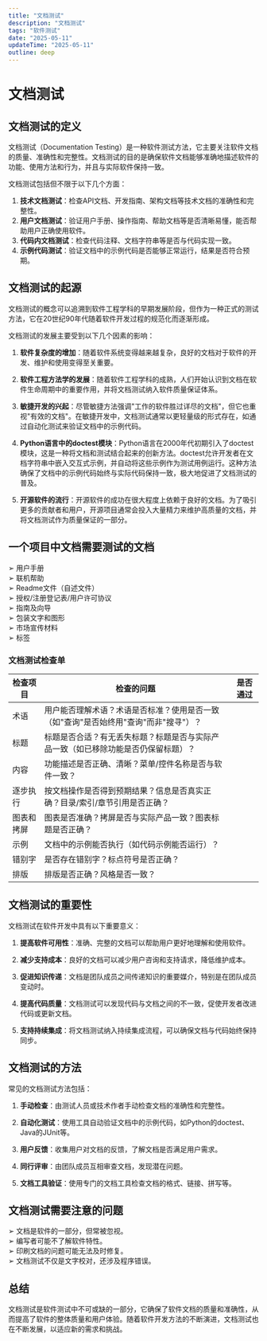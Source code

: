 ```yaml
---
title: "文档测试"
description: "文档测试"
tags: "软件测试"
date: "2025-05-11"
updateTime: "2025-05-11"
outline: deep
---
```


          
# 文档测试

## 文档测试的定义

文档测试（Documentation Testing）是一种软件测试方法，它主要关注软件文档的质量、准确性和完整性。文档测试的目的是确保软件文档能够准确地描述软件的功能、使用方法和行为，并且与实际软件保持一致。

文档测试包括但不限于以下几个方面：

1. **技术文档测试**：检查API文档、开发指南、架构文档等技术文档的准确性和完整性。
2. **用户文档测试**：验证用户手册、操作指南、帮助文档等是否清晰易懂，能否帮助用户正确使用软件。
3. **代码内文档测试**：检查代码注释、文档字符串等是否与代码实现一致。
4. **示例代码测试**：验证文档中的示例代码是否能够正常运行，结果是否符合预期。

## 文档测试的起源

文档测试的概念可以追溯到软件工程学科的早期发展阶段，但作为一种正式的测试方法，它在20世纪90年代随着软件开发过程的规范化而逐渐形成。

文档测试的发展主要受到以下几个因素的影响：

1. **软件复杂度的增加**：随着软件系统变得越来越复杂，良好的文档对于软件的开发、维护和使用变得至关重要。

2. **软件工程方法学的发展**：随着软件工程学科的成熟，人们开始认识到文档在软件生命周期中的重要作用，并将文档测试纳入软件质量保证体系。

3. **敏捷开发的兴起**：尽管敏捷方法强调"工作的软件胜过详尽的文档"，但它也重视"有效的文档"。在敏捷开发中，文档测试通常以更轻量级的形式存在，如通过自动化测试来验证文档中的示例代码。

4. **Python语言中的doctest模块**：Python语言在2000年代初期引入了doctest模块，这是一种将文档和测试结合起来的创新方法。doctest允许开发者在文档字符串中嵌入交互式示例，并自动将这些示例作为测试用例运行。这种方法确保了文档中的示例代码始终与实际代码保持一致，极大地促进了文档测试的普及。

5. **开源软件的流行**：开源软件的成功在很大程度上依赖于良好的文档。为了吸引更多的贡献者和用户，开源项目通常会投入大量精力来维护高质量的文档，并将文档测试作为质量保证的一部分。


## 一个项目中文档需要测试的文档
➢ 用户手册  
➢ 联机帮助  
➢ Readme文件（自述文件）  
➢ 授权/注册登记表/用户许可协议  
➢ 指南及向导  
➢ 包装文字和图形  
➢ 市场宣传材料  
➢ 标签  

### 文档测试检查单

| 检查项目   | 检查的问题                                                   | 是否通过 |
| ---------- | ------------------------------------------------------------ | -------- |
| 术语       | 用户能否理解术语？术语是否标准？使用是否一致（如"查询"是否始终用"查询"而非"搜寻"）？ |          |
| 标题       | 标题是否合适？有无丢失标题？标题是否与实际产品一致（如已移除功能是否仍保留标题）？ |          |
| 内容       | 功能描述是否正确、清晰？菜单/控件名称是否与软件一致？        |          |
| 逐步执行   | 按文档操作是否得到预期结果？信息是否真实正确？目录/索引/章节引用是否正确？ |          |
| 图表和拷屏 | 图表是否准确？拷屏是否与实际产品一致？图表标题是否正确？     |          |
| 示例       | 文档中的示例能否执行（如代码示例能否运行）？                 |          |
| 错别字     | 是否存在错别字？标点符号是否正确？                           |          |
| 排版       | 排版是否正确？风格是否一致？                                 |          |


## 文档测试的重要性

文档测试在软件开发中具有以下重要意义：

1. **提高软件可用性**：准确、完整的文档可以帮助用户更好地理解和使用软件。

2. **减少支持成本**：良好的文档可以减少用户咨询和支持请求，降低维护成本。

3. **促进知识传递**：文档是团队成员之间传递知识的重要媒介，特别是在团队成员变动时。

4. **提高代码质量**：文档测试可以发现代码与文档之间的不一致，促使开发者改进代码或更新文档。

5. **支持持续集成**：将文档测试纳入持续集成流程，可以确保文档与代码始终保持同步。

## 文档测试的方法

常见的文档测试方法包括：

1. **手动检查**：由测试人员或技术作者手动检查文档的准确性和完整性。

2. **自动化测试**：使用工具自动验证文档中的示例代码，如Python的doctest、Java的JUnit等。

3. **用户反馈**：收集用户对文档的反馈，了解文档是否满足用户需求。

4. **同行评审**：由团队成员互相审查文档，发现潜在问题。

5. **文档工具验证**：使用专门的文档工具检查文档的格式、链接、拼写等。
## 文档测试需要注意的问题
➢ 文档是软件的一部分，但常被忽视。   
➢ 编写者可能不了解软件特性。  
➢ 印刷文档的问题可能无法及时修复。  
➢ 文档测试不仅是文字校对，还涉及程序错误。
## 总结

文档测试是软件测试中不可或缺的一部分，它确保了软件文档的质量和准确性，从而提高了软件的整体质量和用户体验。随着软件开发方法的不断演进，文档测试也在不断发展，以适应新的需求和挑战。